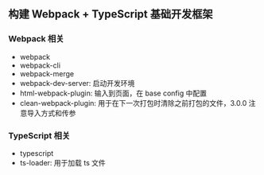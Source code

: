 ## 构建 Webpack + TypeScript 基础开发框架

### Webpack 相关

- webpack
- webpack-cli
- webpack-merge
- webpack-dev-server: 启动开发环境
- html-webpack-plugin: 输入到页面，在 base config 中配置
- clean-webpack-plugin: 用于在下一次打包时清除之前打包的文件，3.0.0 注意导入方式和传参

### TypeScript 相关

- typescript
- ts-loader: 用于加载 ts 文件
